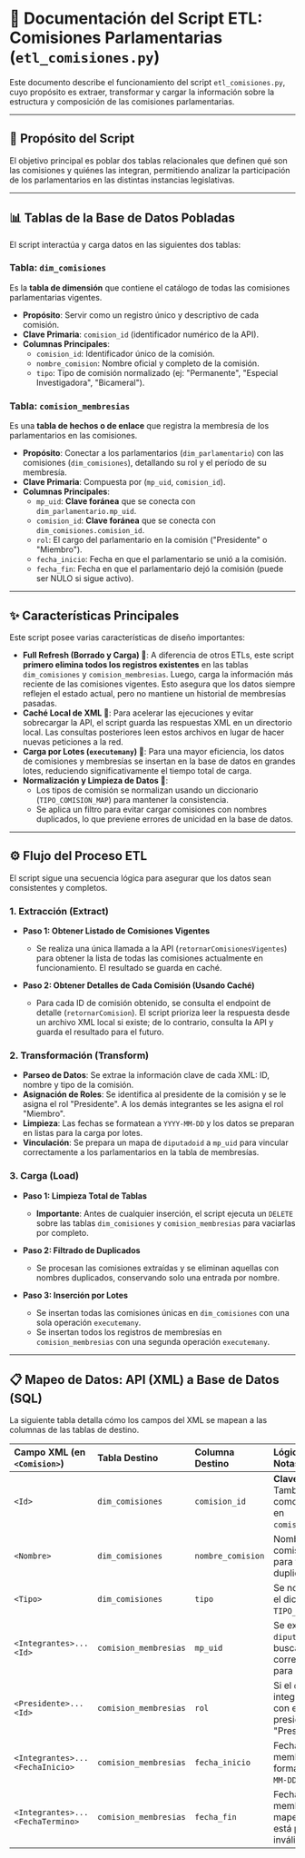 
# 📜 Documentación del Script ETL: Comisiones Parlamentarias (`etl_comisiones.py`)

Este documento describe el funcionamiento del script `etl_comisiones.py`, cuyo propósito es extraer, transformar y cargar la información sobre la estructura y composición de las comisiones parlamentarias.

---

## 🎯 Propósito del Script

El objetivo principal es poblar dos tablas relacionales que definen qué son las comisiones y quiénes las integran, permitiendo analizar la participación de los parlamentarios en las distintas instancias legislativas.

---

## 📊 Tablas de la Base de Datos Pobladas

El script interactúa y carga datos en las siguientes dos tablas:

### Tabla: `dim_comisiones`

Es la **tabla de dimensión** que contiene el catálogo de todas las comisiones parlamentarias vigentes.

* **Propósito**: Servir como un registro único y descriptivo de cada comisión.
* **Clave Primaria**: `comision_id` (identificador numérico de la API).
* **Columnas Principales**:
    * `comision_id`: Identificador único de la comisión.
    * `nombre_comision`: Nombre oficial y completo de la comisión.
    * `tipo`: Tipo de comisión normalizado (ej: "Permanente", "Especial Investigadora", "Bicameral").

### Tabla: `comision_membresias`

Es una **tabla de hechos o de enlace** que registra la membresía de los parlamentarios en las comisiones.

* **Propósito**: Conectar a los parlamentarios (`dim_parlamentario`) con las comisiones (`dim_comisiones`), detallando su rol y el período de su membresía.
* **Clave Primaria**: Compuesta por (`mp_uid`, `comision_id`).
* **Columnas Principales**:
    * `mp_uid`: **Clave foránea** que se conecta con `dim_parlamentario.mp_uid`.
    * `comision_id`: **Clave foránea** que se conecta con `dim_comisiones.comision_id`.
    * `rol`: El cargo del parlamentario en la comisión ("Presidente" o "Miembro").
    * `fecha_inicio`: Fecha en que el parlamentario se unió a la comisión.
    * `fecha_fin`: Fecha en que el parlamentario dejó la comisión (puede ser NULO si sigue activo).

---

## ✨ Características Principales

Este script posee varias características de diseño importantes:

* **Full Refresh (Borrado y Carga) 🔄**: A diferencia de otros ETLs, este script **primero elimina todos los registros existentes** en las tablas `dim_comisiones` y `comision_membresias`. Luego, carga la información más reciente de las comisiones vigentes. Esto asegura que los datos siempre reflejen el estado actual, pero no mantiene un historial de membresías pasadas.
* **Caché Local de XML 💾**: Para acelerar las ejecuciones y evitar sobrecargar la API, el script guarda las respuestas XML en un directorio local. Las consultas posteriores leen estos archivos en lugar de hacer nuevas peticiones a la red.
* **Carga por Lotes (`executemany`) 🚀**: Para una mayor eficiencia, los datos de comisiones y membresías se insertan en la base de datos en grandes lotes, reduciendo significativamente el tiempo total de carga.
* **Normalización y Limpieza de Datos 🧹**:
    * Los tipos de comisión se normalizan usando un diccionario (`TIPO_COMISION_MAP`) para mantener la consistencia.
    * Se aplica un filtro para evitar cargar comisiones con nombres duplicados, lo que previene errores de unicidad en la base de datos.

---

## ⚙️ Flujo del Proceso ETL

El script sigue una secuencia lógica para asegurar que los datos sean consistentes y completos.

### 1. Extracción (Extract)

* **Paso 1: Obtener Listado de Comisiones Vigentes**
    * Se realiza una única llamada a la API (`retornarComisionesVigentes`) para obtener la lista de todas las comisiones actualmente en funcionamiento. El resultado se guarda en caché.

* **Paso 2: Obtener Detalles de Cada Comisión (Usando Caché)**
    * Para cada ID de comisión obtenido, se consulta el endpoint de detalle (`retornarComision`). El script prioriza leer la respuesta desde un archivo XML local si existe; de lo contrario, consulta la API y guarda el resultado para el futuro.

### 2. Transformación (Transform)

* **Parseo de Datos**: Se extrae la información clave de cada XML: ID, nombre y tipo de la comisión.
* **Asignación de Roles**: Se identifica al presidente de la comisión y se le asigna el rol "Presidente". A los demás integrantes se les asigna el rol "Miembro".
* **Limpieza**: Las fechas se formatean a `YYYY-MM-DD` y los datos se preparan en listas para la carga por lotes.
* **Vinculación**: Se prepara un mapa de `diputadoid` a `mp_uid` para vincular correctamente a los parlamentarios en la tabla de membresías.

### 3. Carga (Load)

* **Paso 1: Limpieza Total de Tablas**
    * **Importante**: Antes de cualquier inserción, el script ejecuta un `DELETE` sobre las tablas `dim_comisiones` y `comision_membresias` para vaciarlas por completo.

* **Paso 2: Filtrado de Duplicados**
    * Se procesan las comisiones extraídas y se eliminan aquellas con nombres duplicados, conservando solo una entrada por nombre.

* **Paso 3: Inserción por Lotes**
    * Se insertan todas las comisiones únicas en `dim_comisiones` con una sola operación `executemany`.
    * Se insertan todos los registros de membresías en `comision_membresias` con una segunda operación `executemany`.

---

## 📋 Mapeo de Datos: API (XML) a Base de Datos (SQL)

La siguiente tabla detalla cómo los campos del XML se mapean a las columnas de las tablas de destino.

| Campo XML (en `<Comision>`) | Tabla Destino | Columna Destino | Lógica de Mapeo y Notas |
| :--- | :--- | :--- | :--- |
| `<Id>` | `dim_comisiones` | `comision_id` | **Clave Primaria**. También se usa como clave foránea en `comision_membresias`. |
| `<Nombre>` | `dim_comisiones` | `nombre_comision` | Nombre oficial de la comisión. Se usa para filtrar duplicados. |
| `<Tipo>` | `dim_comisiones` | `tipo` | Se normaliza usando el diccionario `TIPO_COMISION_MAP`. |
| `<Integrantes>...<Id>` | `comision_membresias` | `mp_uid` | Se extrae el `diputadoid` y se busca el `mp_uid` correspondiente para la inserción. |
| `<Presidente>...<Id>` | `comision_membresias` | `rol` | Si el `diputadoid` del integrante coincide con el del presidente, el rol es "Presidente". |
| `<Integrantes>...<FechaInicio>` | `comision_membresias` | `fecha_inicio` | Fecha de inicio de la membresía, formateada a `YYYY-MM-DD`. |
| `<Integrantes>...<FechaTermino>` | `comision_membresias` | `fecha_fin` | Fecha de fin de la membresía. Se mapea a NULO si no está presente o es inválida. |